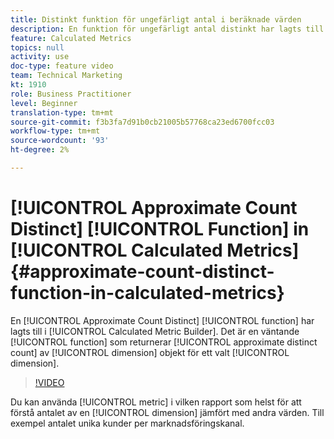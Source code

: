 ```yaml
---
title: Distinkt funktion för ungefärligt antal i beräknade värden
description: En funktion för ungefärligt antal distinkt har lagts till i verktyget för beräkning av metrisk generering. Det är en funktion som väntar länge och som returnerar det ungefärliga distinkta antalet dimensionsobjekt för en vald dimension.
feature: Calculated Metrics
topics: null
activity: use
doc-type: feature video
team: Technical Marketing
kt: 1910
role: Business Practitioner
level: Beginner
translation-type: tm+mt
source-git-commit: f3b3fa7d91b0cb21005b57768ca23ed6700fcc03
workflow-type: tm+mt
source-wordcount: '93'
ht-degree: 2%

---
```



# [!UICONTROL Approximate Count Distinct] [!UICONTROL Function] in  [!UICONTROL Calculated Metrics]{#approximate-count-distinct-function-in-calculated-metrics}

En [!UICONTROL Approximate Count Distinct] [!UICONTROL function] har lagts till i [!UICONTROL Calculated Metric Builder]. Det är en väntande [!UICONTROL function] som returnerar [!UICONTROL approximate distinct count] av [!UICONTROL dimension] objekt för ett valt [!UICONTROL dimension].

>[!VIDEO](https://video.tv.adobe.com/v/23722/?quality=12)

Du kan använda [!UICONTROL metric] i vilken rapport som helst för att förstå antalet av en [!UICONTROL dimension] jämfört med andra värden. Till exempel antalet unika kunder per marknadsföringskanal.
